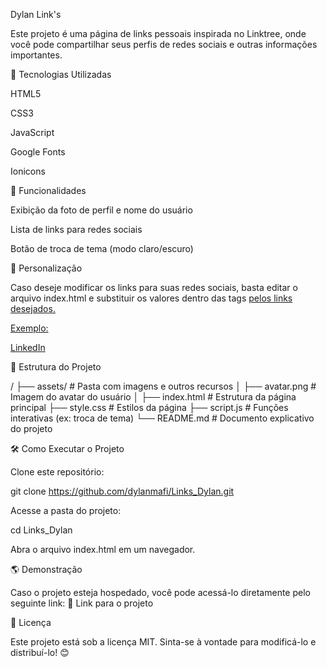 Dylan Link's

Este projeto é uma página de links pessoais inspirada no Linktree, onde você pode compartilhar seus perfis de redes sociais e outras informações importantes.

🚀 Tecnologias Utilizadas

HTML5

CSS3

JavaScript

Google Fonts

Ionicons

📌 Funcionalidades

Exibição da foto de perfil e nome do usuário

Lista de links para redes sociais

Botão de troca de tema (modo claro/escuro)

🎨 Personalização

Caso deseje modificar os links para suas redes sociais, basta editar o arquivo index.html e substituir os valores dentro das tags <a href="#"> pelos links desejados.

Exemplo:

<a href="https://linkedin.com/in/seu-usuario" target="_blank">LinkedIn</a>

📂 Estrutura do Projeto

/
├── assets/               # Pasta com imagens e outros recursos
│   ├── avatar.png       # Imagem do avatar do usuário
│
├── index.html           # Estrutura da página principal
├── style.css            # Estilos da página
├── script.js            # Funções interativas (ex: troca de tema)
└── README.md            # Documento explicativo do projeto

🛠 Como Executar o Projeto

Clone este repositório:

git clone https://github.com/dylanmafi/Links_Dylan.git

Acesse a pasta do projeto:

cd Links_Dylan

Abra o arquivo index.html em um navegador.

🌎 Demonstração

Caso o projeto esteja hospedado, você pode acessá-lo diretamente pelo seguinte link:
🔗 Link para o projeto

📜 Licença

Este projeto está sob a licença MIT. Sinta-se à vontade para modificá-lo e distribuí-lo! 😊

